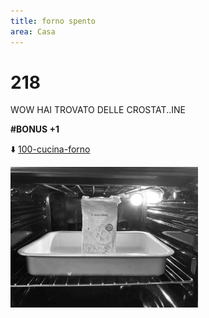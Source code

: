 ```yaml
---
title: forno spento
area: Casa
---
```

# 218
WOW HAI TROVATO DELLE CROSTAT..INE

**#BONUS +1**

⬇️ [100-cucina-forno](100-cucina-forno.md)

![foto_119](../_assets/preview/foto_119.jpg)